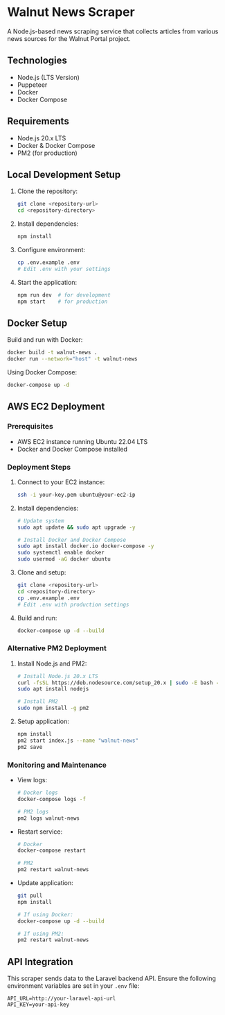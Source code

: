 # Walnut News Scraper

A Node.js-based news scraping service that collects articles from various news sources for the Walnut Portal project.

## Technologies
- Node.js (LTS Version)
- Puppeteer
- Docker
- Docker Compose

## Requirements
- Node.js 20.x LTS
- Docker & Docker Compose
- PM2 (for production)

## Local Development Setup

1. Clone the repository:
   ```bash
   git clone <repository-url>
   cd <repository-directory>
   ```

2. Install dependencies:
   ```bash
   npm install
   ```

3. Configure environment:
   ```bash
   cp .env.example .env
   # Edit .env with your settings
   ```

4. Start the application:
   ```bash
   npm run dev  # for development
   npm start    # for production
   ```

## Docker Setup

Build and run with Docker:
```bash
docker build -t walnut-news .
docker run --network="host" -t walnut-news
```

Using Docker Compose:
```bash
docker-compose up -d
```

## AWS EC2 Deployment

### Prerequisites
- AWS EC2 instance running Ubuntu 22.04 LTS
- Docker and Docker Compose installed

### Deployment Steps

1. Connect to your EC2 instance:
   ```bash
   ssh -i your-key.pem ubuntu@your-ec2-ip
   ```

2. Install dependencies:
   ```bash
   # Update system
   sudo apt update && sudo apt upgrade -y

   # Install Docker and Docker Compose
   sudo apt install docker.io docker-compose -y
   sudo systemctl enable docker
   sudo usermod -aG docker ubuntu
   ```

3. Clone and setup:
   ```bash
   git clone <repository-url>
   cd <repository-directory>
   cp .env.example .env
   # Edit .env with production settings
   ```

4. Build and run:
   ```bash
   docker-compose up -d --build
   ```

### Alternative PM2 Deployment

1. Install Node.js and PM2:
   ```bash
   # Install Node.js 20.x LTS
   curl -fsSL https://deb.nodesource.com/setup_20.x | sudo -E bash -
   sudo apt install nodejs
   
   # Install PM2
   sudo npm install -g pm2
   ```

2. Setup application:
   ```bash
   npm install
   pm2 start index.js --name "walnut-news"
   pm2 save
   ```

### Monitoring and Maintenance

- View logs:
  ```bash
  # Docker logs
  docker-compose logs -f

  # PM2 logs
  pm2 logs walnut-news
  ```

- Restart service:
  ```bash
  # Docker
  docker-compose restart

  # PM2
  pm2 restart walnut-news
  ```

- Update application:
  ```bash
  git pull
  npm install
  
  # If using Docker:
  docker-compose up -d --build
  
  # If using PM2:
  pm2 restart walnut-news
  ```

## API Integration

This scraper sends data to the Laravel backend API. Ensure the following environment variables are set in your `.env` file:

```env
API_URL=http://your-laravel-api-url
API_KEY=your-api-key
```
